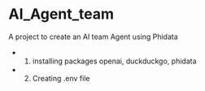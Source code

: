 # AI_Agent_team
A project to create an AI team Agent using Phidata

- 1) installing packages openai, duckduckgo, phidata
- 2) Creating .env file 